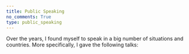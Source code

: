 ```yaml
---
title: Public Speaking
no_comments: True
type: public_speaking
---
```


Over the years, I found myself to speak in a big number of situations and countries.
More specifically, I gave the following talks:
